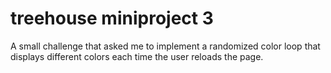 # treehouse miniproject 3
A small challenge that asked me to implement a randomized color loop that displays different colors each time the user reloads the page.
